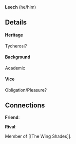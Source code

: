 ---
---

**Leech** (he/him)

## Details
#### Heritage
Tycherosi?

#### Background 
Academic

#### Vice 
Obligation/Pleasure?

## Connections

**Friend**:

**Rival**:

Member of [[The Wing Shades]].